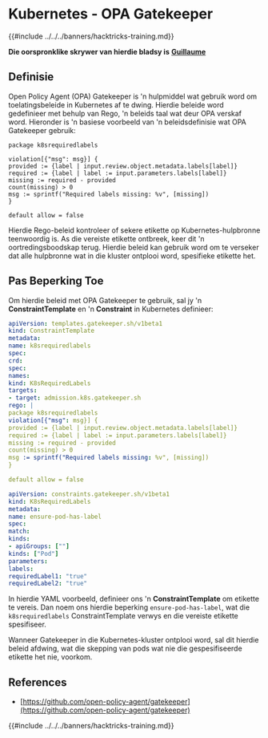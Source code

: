 # Kubernetes - OPA Gatekeeper

{{#include ../../../banners/hacktricks-training.md}}

**Die oorspronklike skrywer van hierdie bladsy is** [**Guillaume**](https://www.linkedin.com/in/guillaume-chapela-ab4b9a196)

## Definisie

Open Policy Agent (OPA) Gatekeeper is 'n hulpmiddel wat gebruik word om toelatingsbeleide in Kubernetes af te dwing. Hierdie beleide word gedefinieer met behulp van Rego, 'n beleids taal wat deur OPA verskaf word. Hieronder is 'n basiese voorbeeld van 'n beleidsdefinisie wat OPA Gatekeeper gebruik:
```rego
package k8srequiredlabels

violation[{"msg": msg}] {
provided := {label | input.review.object.metadata.labels[label]}
required := {label | label := input.parameters.labels[label]}
missing := required - provided
count(missing) > 0
msg := sprintf("Required labels missing: %v", [missing])
}

default allow = false
```
Hierdie Rego-beleid kontroleer of sekere etikette op Kubernetes-hulpbronne teenwoordig is. As die vereiste etikette ontbreek, keer dit 'n oortredingsboodskap terug. Hierdie beleid kan gebruik word om te verseker dat alle hulpbronne wat in die kluster ontplooi word, spesifieke etikette het.

## Pas Beperking Toe

Om hierdie beleid met OPA Gatekeeper te gebruik, sal jy 'n **ConstraintTemplate** en 'n **Constraint** in Kubernetes definieer:
```yaml
apiVersion: templates.gatekeeper.sh/v1beta1
kind: ConstraintTemplate
metadata:
name: k8srequiredlabels
spec:
crd:
spec:
names:
kind: K8sRequiredLabels
targets:
- target: admission.k8s.gatekeeper.sh
rego: |
package k8srequiredlabels
violation[{"msg": msg}] {
provided := {label | input.review.object.metadata.labels[label]}
required := {label | label := input.parameters.labels[label]}
missing := required - provided
count(missing) > 0
msg := sprintf("Required labels missing: %v", [missing])
}

default allow = false
```

```yaml
apiVersion: constraints.gatekeeper.sh/v1beta1
kind: K8sRequiredLabels
metadata:
name: ensure-pod-has-label
spec:
match:
kinds:
- apiGroups: [""]
kinds: ["Pod"]
parameters:
labels:
requiredLabel1: "true"
requiredLabel2: "true"
```
In hierdie YAML voorbeeld, definieer ons 'n **ConstraintTemplate** om etikette te vereis. Dan noem ons hierdie beperking `ensure-pod-has-label`, wat die `k8srequiredlabels` ConstraintTemplate verwys en die vereiste etikette spesifiseer.

Wanneer Gatekeeper in die Kubernetes-kluster ontplooi word, sal dit hierdie beleid afdwing, wat die skepping van pods wat nie die gespesifiseerde etikette het nie, voorkom.

## References

* [https://github.com/open-policy-agent/gatekeeper](https://github.com/open-policy-agent/gatekeeper)



{{#include ../../../banners/hacktricks-training.md}}
